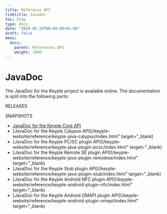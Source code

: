 ```yaml
---
title: Reference API
linktitle: Javadoc
toc: true
type: docs
date: "2020-02-24T00:00:00+01:00"
draft: false
menu:
  docs:
    parent: References API
    weight: 1000
---
```

# JavaDoc 
The JavaDoc for the Keyple project is available online. The documentation is split into the following parts:

RELEASES

SNAPSHOTS
- <a href="/keyple-website/reference/keyple-java-core/index.html" target="_blank">JavaDoc for the Keyple Core API</a>
- [JavaDoc for the Keyple Calypso API](/keyple-website/reference/keyple-java-calypso/index.html" target="_blank)
- [JavaDoc for the Keyple PC/SC plugin API](/keyple-website/reference/keyple-java-plugin-pcsc/index.html" target="_blank)
- [JavaDoc for the Keyple Remote SE plugin API](/keyple-website/reference/keyple-java-plugin-remotese/index.html" target="_blank)
- [JavaDoc for the Keyple Stub plugin API](/keyple-website/reference/keyple-java-plugin-stub/index.html" target="_blank)
- [JavaDoc for the Keyple Android NFC plugin API](/keyple-website/reference/keyple-android-plugin-nfc/index.html" target="_blank)
- [JavaDoc for the Keyple Android OMAPI plugin API](/keyple-website/reference/keyple-android-plugin-omapi/index.html" target="_blank)
